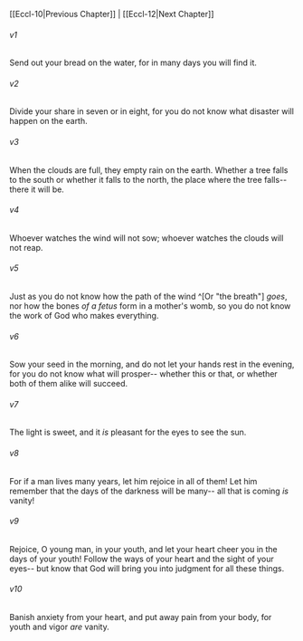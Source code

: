 ﻿---
aliases:
  - Ecclesiastes 11
---

[[Eccl-10|Previous Chapter]] | [[Eccl-12|Next Chapter]]

###### v1
Send out your bread on the water,
for in many days you will find it.

###### v2
Divide your share in seven or in eight,
for you do not know what disaster will happen on the earth.

###### v3
When the clouds are full,
they empty rain on the earth.
Whether a tree falls to the south or whether it falls to the north,
the place where the tree falls--there it will be.

###### v4
Whoever watches the wind will not sow;
whoever watches the clouds will not reap.

###### v5
Just as you do not know how the path of the wind ^[Or "the breath"] _goes_,
nor how the bones _of a fetus_ form in a mother's womb,
so you do not know the work of God who makes everything.

###### v6
Sow your seed in the morning,
and do not let your hands rest in the evening,
for you do not know what will prosper--
whether this or that, or whether both of them alike will succeed.

###### v7
The light is sweet,
and it _is_ pleasant for the eyes to see the sun.

###### v8
For if a man lives many years,
let him rejoice in all of them!
Let him remember that the days of the darkness will be many--
all that is coming _is_ vanity!

###### v9
Rejoice, O young man, in your youth,
and let your heart cheer you in the days of your youth!
Follow the ways of your heart and the sight of your eyes--
but know that God will bring you into judgment for all these things.

###### v10
Banish anxiety from your heart,
and put away pain from your body,
for youth and vigor _are_ vanity.